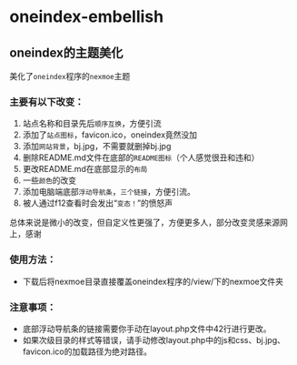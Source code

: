 # oneindex-embellish
## oneindex的主题美化
美化了`oneindex`程序的`nexmoe`主题

### 主要有以下改变：

1. 站点名称和目录先后`顺序互换`，方便引流
2. 添加了`站点图标`，favicon.ico，oneindex竟然没加
3. 添加`网站背景`，bj.jpg，不需要就删掉bj.jpg
4. 删除README.md文件在底部的`README图标`（个人感觉很丑和违和）
5. 更改README.md在底部显示的`布局`
6. 一些`颜色`的改变
7. 添加电脑端底部`浮动导航条`，`三个链接`，方便引流。
8. 被人通过f12查看时会发出“`变态！`”的愤怒声

总体来说是微小的改变，但自定义性更强了，方便更多人，部分改变灵感来源网上，感谢

### 使用方法：
* 下载后将nexmoe目录直接覆盖oneindex程序的/view/下的nexmoe文件夹

### 注意事项：
* 底部浮动导航条的链接需要你手动在layout.php文件中42行进行更改。
* 如果次级目录的样式等错误，请手动修改layout.php中的js和css、bj.jpg、favicon.ico的加载路径为绝对路径。
